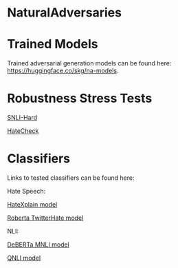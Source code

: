 # NaturalAdversaries

# Trained Models 

Trained adversarial generation models can be found here: https://huggingface.co/skg/na-models. 

# Robustness Stress Tests

[SNLI-Hard](https://nlp.stanford.edu/projects/snli/snli_1.0_test_hard.jsonl)

[HateCheck](https://github.com/paul-rottger/hatecheck-data)

# Classifiers 

Links to tested classifiers can be found here:

Hate Speech:

[HateXplain model](https://huggingface.co/Hate-speech-CNERG/bert-base-uncased-hatexplain?text=I+like+you.+I+love+you)

[Roberta TwitterHate model](https://huggingface.co/Xuhui/ToxDect-roberta-large?text=I+like+you.+I+love+you)

NLI:

[DeBERTa MNLI model](https://huggingface.co/microsoft/deberta-base-mnli?text=%5BCLS%5D+I+love+you.+%5BSEP%5D+I+like+you.+%5BSEP%5D)

[QNLI model](https://huggingface.co/textattack/bert-base-uncased-QNLI?text=I+like+you.+I+love+you)
